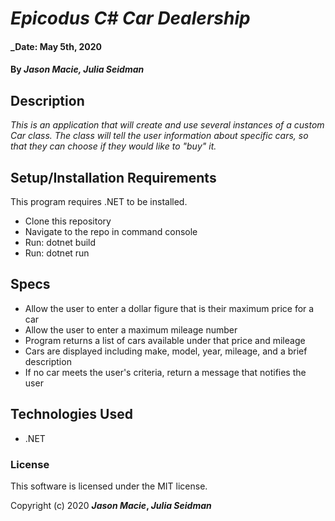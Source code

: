 # _Epicodus C# Car Dealership_

#### _Date: May 5th, 2020
#### By _**Jason Macie**, **Julia Seidman**_

## Description

_This is an application that will create and use several instances of a custom Car class. The class will tell the user information about specific cars, so that they can choose if they would like to "buy" it._

## Setup/Installation Requirements

This program requires .NET to be installed.
* Clone this repository
* Navigate to the repo in command console
* Run: dotnet build
* Run: dotnet run

## Specs

* Allow the user to enter a dollar figure that is their maximum price for a car
* Allow the user to enter a maximum mileage number
* Program returns a list of cars available under that price and mileage
* Cars are displayed including make, model, year, mileage, and a brief description
* If no car meets the user's criteria, return a message that notifies the user

## Technologies Used

* .NET

### License

This software is licensed under the MIT license.

Copyright (c) 2020 **_Jason Macie_, _Julia Seidman_**
